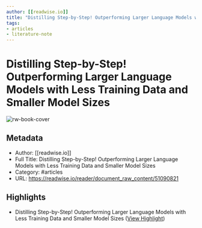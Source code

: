 ```yaml
---
author: [[readwise.io]]
title: "Distilling Step-by-Step! Outperforming Larger Language Models with Less Training Data and Smaller Model Sizes"
tags: 
- articles
- literature-note
---
```

# Distilling Step-by-Step! Outperforming Larger Language Models with Less Training Data and Smaller Model Sizes

![rw-book-cover](https://readwise-assets.s3.amazonaws.com/static/images/article4.6bc1851654a0.png)

## Metadata
- Author: [[readwise.io]]
- Full Title: Distilling Step-by-Step! Outperforming Larger Language Models with Less Training Data and Smaller Model Sizes
- Category: #articles
- URL: https://readwise.io/reader/document_raw_content/51090821

## Highlights
- Distilling Step-by-Step! Outperforming Larger Language Models
  with Less Training Data and Smaller Model Sizes ([View Highlight](https://read.readwise.io/read/01gzxe7ekb466zw8j3rnwrbr59))
